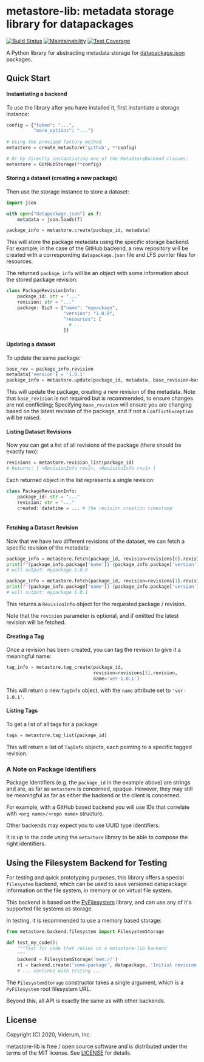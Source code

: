 metastore-lib: metadata storage library for datapackages
========================================================

[![Build Status](https://travis-ci.org/datopian/metastore-lib.svg?branch=master)](https://travis-ci.org/datopian/metastore-lib)
[![Maintainability](https://api.codeclimate.com/v1/badges/f53acd8aa367512130c3/maintainability)](https://codeclimate.com/github/datopian/metastore-lib/maintainability)
[![Test Coverage](https://api.codeclimate.com/v1/badges/f53acd8aa367512130c3/test_coverage)](https://codeclimate.com/github/datopian/metastore-lib/test_coverage)

A Python library for abstracting metadata storage for [datapackage.json][1]
packages. 

Quick Start
-----------

#### Instantiating a backend

To use the library after you have installed it, first instantiate a storage
instance:

```python
config = {"token": "...",
          "more_options": "..."}
          
# Using the provided factory method
metastore = create_metastore('github', **config)

# Or by directly instantiating one of the MetaStoreBackend classes:
metastore = GitHubStorage(**config)
```

#### Storing a dataset (creating a new package)
 
Then use the storage instance to store a dataset:

```python
import json

with open("datapackage.json") as f:
    metadata = json.loads(f)

package_info = metastore.create(package_id, metadata)
```

This will store the package metadata using the specific storage backend. For 
example, in the case of the GitHub backend, a new repository will be created
with a corresponding `datapackage.json` file and LFS pointer files for 
resources.

The returned `package_info` will be an object with some information about
the stored package revision:

```python
class PackageRevisionInfo:
    package_id: str = "..."
    revision: str = "..."
    package: Dict = {"name": "mypackage",
                     "version": "1.0.0",    
                     "resources": [
                       # ...
                     ]}
```

#### Updating a dataset

To update the same package:

```python
base_rev = package_info.revision
metadata['version'] = '1.0.1'
package_info = metastore.update(package_id, metadata, base_revision=base_rev)
```

This will update the package, creating a new revision of the metadata. Note that 
`base_revision` is not required but is recommended, to ensure changes are not 
conflicting; Specifying `base_revision` will ensure you are changing based on 
the latest revision of the package, and if not a `ConflictException` will be 
raised. 

#### Listing Dataset Revisions

Now you can get a list of all revisions of the package (there should be exactly two):

```python
revisions = metastore.revision_list(package_id)
# Returns: [ <RevisionInfo rev2>, <RevisionInfo rev1> ]
```

Each returned object in the list represents a single revision:

```python
class PackageRevisionInfo:
    package_id: str = "..."
    revision: str = "..."
    created: datetime = ... # the revision creation timestamp
    
```

#### Fetching a Dataset Revision

Now that we have two different revisions of the dataset, we can fetch a 
specific revision of the metadata:

```python
package_info = metastore.fetch(package_id, revision=revisions[0].revision)
print(f"{package_info.package['name']} {package_info.package['version']}")
# will output: mypackage 1.0.0

package_info = metastore.fetch(package_id, revision=revisions[1].revision)
print(f"{package_info.package['name']} {package_info.package['version']}")
# will output: mypackage 1.0.1
```

This returns a `RevisionInfo` object for the requested package / revision.

Note that the `revision` parameter is optional, and if omitted the latest 
revision will be fetched. 

#### Creating a Tag

Once a revision has been created, you can tag the revision to give it a 
meaningful name:

```python
tag_info = metastore.tag_create(package_id, 
                                revision=revisions[1].revision, 
                                name='ver-1.0.1')
```

This will return a new `TagInfo` object, with the `name` attribute set to
`'ver-1.0.1'`. 

#### Listing Tags 

To get a list of all tags for a package:

```python
tags = metastore.tag_list(package_id)
```

This will return a list of `TagInfo` objects, each pointing to a specific
tagged revision. 

### A Note on Package Identifiers

Package Identifiers (e.g. the `package_id` in the example above) are strings
and are, as far as `metastore` is concerned, opaque. However, they may still
be meaningful as far as either the backend or the client is concerned. 

For example, with a GitHub based backend you will use IDs that correlate with
`<org name>/<repo name>` structure. 

Other backends may expect you to use UUID type identifiers. 

It is up to the code using the `metastore` library to be able to compose the 
right identifiers. 

Using the Filesystem Backend for Testing
----------------------------------------
For testing and quick prototyping purposes, this library offers a special 
`filesystem` backend, which can be used to save versioned datapackage 
information on the file system, in memory or on virtual file system. 

This backend is based on the [PyFilesystem](https://docs.pyfilesystem.org/)
library, and can use any of it's supported file systems as storage. 

In testing, it is recommended to use a memory based storage:

```python
from metastore.backend.filesystem import FilesystemStorage

def test_my_code():
    """Test for code that relies on a metastore-lib backend
    """
    backend = FilesystemStorage('mem://')
    r1 = backend.create('some-package', datapackage, 'Initial revision') 
    # ... continue with testing ...
```

The `FilesystemStorage` constructor takes a single argument, which is a
`PyFilesystem` root filesystem URL. 

Beyond this, all API is exactly the same as with other backends. 


License
-------
Copyright (C) 2020, Viderum, Inc. 

metastore-lib is free / open source software and is distributed under the terms of 
the MIT license. See [LICENSE](LICENSE) for details.  

 [1]: http://specs.frictionlessdata.io/data-package/
